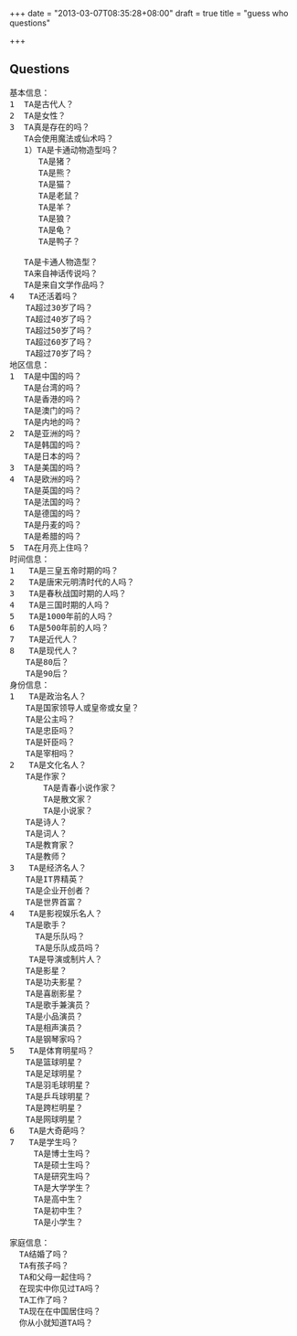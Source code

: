 +++
date = "2013-03-07T08:35:28+08:00"
draft = true
title = "guess who questions"

+++



## Questions

<pre>
基本信息：  
1  TA是古代人？  
2  TA是女性？  
3  TA真是存在的吗？  
   TA会使用魔法或仙术吗？  
   1）TA是卡通动物造型吗？  
      TA是猪？  
      TA是熊？    
      TA是猫？  
      TA是老鼠？  
      TA是羊？  
      TA是狼？    
      TA是龟？  
      TA是鸭子？  
        
   TA是卡通人物造型？  
   TA来自神话传说吗？  
   TA是来自文学作品吗？  
4   TA还活着吗？  
　　TA超过30岁了吗？  
　　TA超过40岁了吗？  
　　TA超过50岁了吗？  
　　TA超过60岁了吗？  
　　TA超过70岁了吗？  
地区信息：  
1  TA是中国的吗？  
   TA是台湾的吗？  
   TA是香港的吗？  
   TA是澳门的吗？  
   TA是内地的吗？  
2  TA是亚洲的吗？  
   TA是韩国的吗？  
   TA是日本的吗？  
3  TA是美国的吗？  
4  TA是欧洲的吗？  
   TA是英国的吗？  
   TA是法国的吗？  
   TA是德国的吗？  
   TA是丹麦的吗？  
   TA是希腊的吗？  
5  TA在月亮上住吗？  
时间信息：  
1   TA是三皇五帝时期的吗？  
2   TA是唐宋元明清时代的人吗？  
3   TA是春秋战国时期的人吗？  
4   TA是三国时期的人吗？  
5   TA是1000年前的人吗？  
6   TA是500年前的人吗？  
7   TA是近代人？  
8   TA是现代人？  
　　TA是80后？  
　　TA是90后？  
身份信息：  
1   TA是政治名人？  
　　TA是国家领导人或皇帝或女皇？  
　　TA是公主吗？  
　　TA是忠臣吗？  
　　TA是奸臣吗？  
　　TA是宰相吗？  
2   TA是文化名人？  
　　TA是作家？  
       TA是青春小说作家？  
       TA是散文家？  
       TA是小说家？  
　　TA是诗人？  
　　TA是词人？  
　　TA是教育家？  
　　TA是教师？  
3   TA是经济名人？  
　　TA是IT界精英？  
　　TA是企业开创者？  
　　TA是世界首富？  
4   TA是影视娱乐名人？  
　　TA是歌手？  
　　  TA是乐队吗？  
　　  TA是乐队成员吗？   
    TA是导演或制片人？  
　　TA是影星？  
　　TA是功夫影星？  
　　TA是喜剧影星？  
　　TA是歌手兼演员？  
　　TA是小品演员？  
　　TA是相声演员？  
　　TA是钢琴家吗？  
5   TA是体育明星吗？  
　　TA是篮球明星？  
　　TA是足球明星？  
　　TA是羽毛球明星？  
　　TA是乒乓球明星？  
　　TA是跨栏明星？  
　　TA是网球明星？  
6   TA是大奇葩吗？  
7   TA是学生吗？  
     TA是博士生吗？  
     TA是硕士生吗？  
     TA是研究生吗？  
     TA是大学学生？  
     TA是高中生？  
     TA是初中生？  
     TA是小学生？  
  
家庭信息：  
  TA结婚了吗？  
  TA有孩子吗？  
  TA和父母一起住吗？  
  在现实中你见过TA吗？  
  TA工作了吗？  
  TA现在在中国居住吗？  
  你从小就知道TA吗？  

</pre>